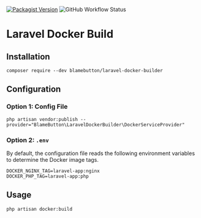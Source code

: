 [![Packagist Version](https://img.shields.io/packagist/v/blamebutton/laravel-docker-builder)](https://packagist.org/packages/blamebutton/laravel-docker-builder)
![GitHub Workflow Status](https://img.shields.io/github/actions/workflow/status/blamebutton/laravel-docker-builder/phpunit.yml)

# Laravel Docker Build

## Installation

```shell
composer require --dev blamebutton/laravel-docker-builder
```

## Configuration

### Option 1: Config File

```shell
php artisan vendor:publish --provider="BlameButton\LaravelDockerBuilder\DockerServiceProvider"
```

### Option 2: `.env`

By default, the configuration file reads the following environment variables to determine the Docker image tags.

```shell
DOCKER_NGINX_TAG=laravel-app:nginx
DOCKER_PHP_TAG=laravel-app:php
```

## Usage

```shell
php artisan docker:build
```
